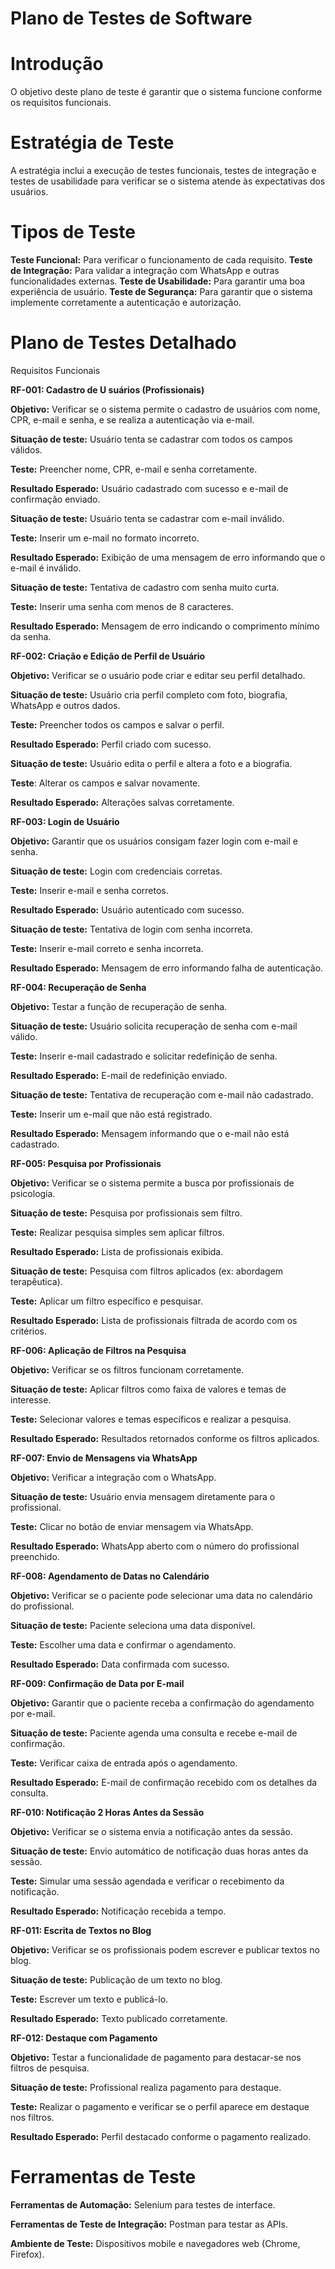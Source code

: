 # Plano de Testes de Software

# Introdução 
O objetivo deste plano de teste é garantir que o sistema funcione conforme os 
requisitos funcionais. 
# Estratégia de Teste 
A estratégia inclui a execução de testes funcionais, testes de integração e testes de 
usabilidade para verificar se o sistema atende às expectativas dos usuários. 
# Tipos de Teste 
**Teste Funcional:** 
Para verificar o funcionamento de cada requisito. 
**Teste de Integração:** 
Para validar a integração com WhatsApp e outras 
funcionalidades externas. 
**Teste de Usabilidade:** 
Para garantir uma boa experiência de usuário. 
**Teste de Segurança:**
Para garantir que o sistema implemente corretamente a 
autenticação e autorização. 
# Plano de Testes Detalhado

Requisitos Funcionais

**RF-001: Cadastro de U suários (Profissionais)** 

**Objetivo:** Verificar se o sistema permite o cadastro de usuários com nome, CPR, e-mail 
e senha, e se realiza a autenticação via e-mail.

**Situação de teste:** Usuário tenta se cadastrar com todos os campos válidos. 

**Teste:** Preencher nome, CPR, e-mail e senha corretamente. 

**Resultado Esperado:** Usuário cadastrado com sucesso e e-mail de confirmação 
enviado.

**Situação de teste:** Usuário tenta se cadastrar com e-mail inválido.

**Teste:** Inserir um e-mail no formato incorreto.

**Resultado Esperado:** Exibição de uma mensagem de erro informando que o e-mail é 
inválido.

**Situação de teste:** Tentativa de cadastro com senha muito curta. 

**Teste:** Inserir uma senha com menos de 8 caracteres.

**Resultado Esperado:** Mensagem de erro indicando o comprimento mínimo da senha. 

**RF-002: Criação e Edição de Perfil de Usuário** 

**Objetivo:** Verificar se o usuário pode criar e editar seu perfil detalhado. 

**Situação de teste:** Usuário cria perfil completo com foto, biografia, WhatsApp e outros 
dados. 

**Teste:** Preencher todos os campos e salvar o perfil. 

**Resultado Esperado:** Perfil criado com sucesso. 

**Situação de teste:** Usuário edita o perfil e altera a foto e a biografia. 

**Teste**: Alterar os campos e salvar novamente. 

**Resultado Esperado:** Alterações salvas corretamente. 

**RF-003: Login de Usuário** 

**Objetivo:** Garantir que os usuários consigam fazer login com e-mail e senha. 

**Situação de teste:** Login com credenciais corretas. 

**Teste:** Inserir e-mail e senha corretos. 

**Resultado Esperado:** Usuário autenticado com sucesso. 

**Situação de teste:** Tentativa de login com senha incorreta. 

**Teste:** Inserir e-mail correto e senha incorreta. 

**Resultado Esperado:** Mensagem de erro informando falha de autenticação. 

**RF-004: Recuperação de Senha** 

**Objetivo:** Testar a função de recuperação de senha. 

**Situação de teste:** Usuário solicita recuperação de senha com e-mail válido. 

**Teste:** Inserir e-mail cadastrado e solicitar redefinição de senha. 

**Resultado Esperado:** E-mail de redefinição enviado. 

**Situação de teste:** Tentativa de recuperação com e-mail não cadastrado. 

**Teste:** Inserir um e-mail que não está registrado. 

**Resultado Esperado:** Mensagem informando que o e-mail não está cadastrado. 

**RF-005: Pesquisa por Profissionais**

**Objetivo:** Verificar se o sistema permite a busca por profissionais de psicologia. 

**Situação de teste:** Pesquisa por profissionais sem filtro. 

**Teste:** Realizar pesquisa simples sem aplicar filtros. 

**Resultado Esperado:** Lista de profissionais exibida. 

**Situação de teste:** Pesquisa com filtros aplicados (ex: abordagem terapêutica).

**Teste:** Aplicar um filtro específico e pesquisar. 

**Resultado Esperado:** Lista de profissionais filtrada de acordo com os critérios. 

**RF-006: Aplicação de Filtros na Pesquisa** 

**Objetivo:** Verificar se os filtros funcionam corretamente. 

**Situação de teste:** Aplicar filtros como faixa de valores e temas de interesse. 

**Teste:** Selecionar valores e temas específicos e realizar a pesquisa. 

**Resultado Esperado:** Resultados retornados conforme os filtros aplicados. 

**RF-007: Envio de Mensagens via WhatsApp** 

**Objetivo:** Verificar a integração com o WhatsApp. 

**Situação de teste:** Usuário envia mensagem diretamente para o profissional. 

**Teste:** Clicar no botão de enviar mensagem via WhatsApp. 

**Resultado Esperado:** WhatsApp aberto com o número do profissional preenchido. 

**RF-008: Agendamento de Datas no Calendário** 

**Objetivo:** Verificar se o paciente pode selecionar uma data no calendário do 
profissional. 

**Situação de teste:** Paciente seleciona uma data disponível. 

**Teste:** Escolher uma data e confirmar o agendamento. 

**Resultado Esperado:** Data confirmada com sucesso. 

**RF-009: Confirmação de Data por E-mail** 

**Objetivo:** Garantir que o paciente receba a confirmação do agendamento por e-mail. 

**Situação de teste:** Paciente agenda uma consulta e recebe e-mail de confirmação. 

**Teste:** Verificar caixa de entrada após o agendamento. 

**Resultado Esperado:** E-mail de confirmação recebido com os detalhes da consulta. 

**RF-010: Notificação 2 Horas Antes da Sessão**

**Objetivo:** Verificar se o sistema envia a notificação antes da sessão. 

**Situação de teste:** Envio automático de notificação duas horas antes da sessão. 

**Teste:** Simular uma sessão agendada e verificar o recebimento da notificação. 

**Resultado Esperado:** Notificação recebida a tempo. 

**RF-011: Escrita de Textos no Blog** 

**Objetivo:** Verificar se os profissionais podem escrever e publicar textos no blog. 

**Situação de teste:** Publicação de um texto no blog. 

**Teste:** Escrever um texto e publicá-lo. 

**Resultado Esperado:** Texto publicado corretamente. 

**RF-012: Destaque com Pagamento** 

**Objetivo:** Testar a funcionalidade de pagamento para destacar-se nos filtros de 
pesquisa. 

**Situação de teste:** Profissional realiza pagamento para destaque. 

**Teste:** Realizar o pagamento e verificar se o perfil aparece em destaque nos filtros. 

**Resultado Esperado:** Perfil destacado conforme o pagamento realizado. 

# Ferramentas de Teste

**Ferramentas de Automação:** Selenium para testes de interface. 

**Ferramentas de Teste de Integração:** Postman para testar as APIs. 

**Ambiente de Teste:** Dispositivos mobile e navegadores web (Chrome, Firefox). 

